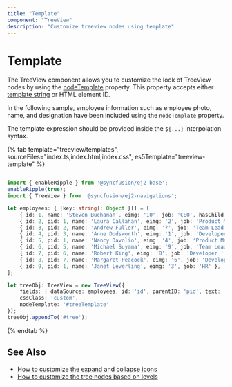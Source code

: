 ```yaml
---
title: "Template"
component: "TreeView"
description: "Customize treeview nodes using template"
---
```


# Template

The TreeView component allows you to customize the look of TreeView nodes by using the [nodeTemplate](../api/treeview#nodetemplate) property. This property accepts either [template string](../common/template-engine/) or HTML element ID.

In the following sample, employee information such as employee photo, name, and designation have been included using the `nodeTemplate` property.

The template expression should be provided inside the `${...}` interpolation syntax.

{% tab template="treeview/templates", sourceFiles="index.ts,index.html,index.css", es5Template="treeview-template" %}

```typescript

import { enableRipple } from '@syncfusion/ej2-base';
enableRipple(true);
import { TreeView } from '@syncfusion/ej2-navigations';

let employees: { [key: string]: Object }[] = [
    { id: 1, name: 'Steven Buchanan', eimg: '10', job: 'CEO', hasChild: true, expanded: true },
    { id: 2, pid: 1, name: 'Laura Callahan', eimg: '2', job: 'Product Manager', hasChild: true },
    { id: 3, pid: 2, name: 'Andrew Fuller', eimg: '7', job: 'Team Lead', hasChild: true },
    { id: 4, pid: 3, name: 'Anne Dodsworth', eimg: '1', job: 'Developer' },
    { id: 5, pid: 1, name: 'Nancy Davolio', eimg: '4', job: 'Product Manager', hasChild: true },
    { id: 6, pid: 5, name: 'Michael Suyama', eimg: '9', job: 'Team Lead', hasChild: true },
    { id: 7, pid: 6, name: 'Robert King', eimg: '8', job: 'Developer ' },
    { id: 8, pid: 7, name: 'Margaret Peacock', eimg: '6', job: 'Developer' },
    { id: 9, pid: 1, name: 'Janet Leverling', eimg: '3', job: 'HR' },
];

let treeObj: TreeView = new TreeView({
    fields: { dataSource: employees, id: 'id', parentID: 'pid', text: 'name', hasChildren: 'hasChild' },
    cssClass: 'custom',
    nodeTemplate: '#treeTemplate'
});
treeObj.appendTo('#tree');

```

{% endtab %}

## See Also

* [How to customize the expand and collapse icons](./how-to/customize-the-expand-and-collapse-icons)
* [How to customize the tree nodes based on levels](./how-to/customize-the-tree-nodes-based-on-levels)